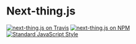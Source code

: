 # Next-thing.js

[![next-thing.js on Travis](https://img.shields.io/travis/callmecavs/next-thing.js.svg?style=flat-square)](https://travis-ci.org/callmecavs/next-thing.js) [![next-thing.js on NPM](https://img.shields.io/npm/v/next-thing.js.svg?style=flat-square)](https://www.npmjs.com/package/next-thing.js) [![Standard JavaScript Style](https://img.shields.io/badge/code_style-standard-brightgreen.svg?style=flat-square)](http://standardjs.com/)
